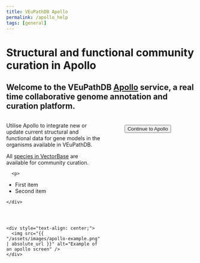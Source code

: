 ```yaml
---
title: VEuPathDB Apollo
permalink: /apollo_help
tags: [general]
---
```

<style>

div.apollo-layout {
  display: flex;
  justify-content: space-between;
}
div.apollo-layout>div {
  width: 60%;
}
div.apollo-layout img {
  width: 40em; 
  margin-top: .5em; 
  margin-left: 1em;  
  border: 1px solid grey;
}
div.centered-button {
  margin-top: 1.5em;
  text-align: center;
}
div.centered-button a {
  text-decoration: none;
}

</style>

<h1>Structural and functional community curation in Apollo</h1>

<div class="static-content">
  <h2>Welcome to the VEuPathDB <a target="_blank" href="https://pubmed.ncbi.nlm.nih.gov/30726205">Apollo</a> service, a real time collaborative genome annotation and curation platform.</h2>

  <div class="apollo-layout">
    <div>
      <p>
        Utilise Apollo to integrate new or update current structural and functional data for gene models in the organisms available in VEuPathDB.
      </p>
      <p>
        All <a href="/a/app/search/organism/GenomeDataTypes/result">species in VectorBase</a> are available for community curation.
      </p>
      
      <p>
<ul> 
  <li>First item</li> 
  <li>Second item</li> 
</ul>
  </p>
      
    </div>
  

  
  
    <div style="text-align: center;">
      <img src="{{ "/assets/images/apollo-example.png" | absolute_url }}" alt="Example of an apollo screen" />      
    </div>
  </div>

  <div class="centered-button">
    <button class="eupathdb-BigButton" title="Open Apollo in a new tab/window.">
      <a href="https://apollo.veupathdb.org/">Continue to Apollo</a>
    </button>
  </div>

</div>

